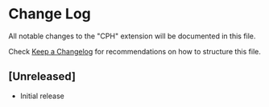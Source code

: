 # Change Log

All notable changes to the "CPH" extension will be documented in this file.

Check [Keep a Changelog](http://keepachangelog.com/) for recommendations on how to structure this file.

## [Unreleased]

- Initial release
